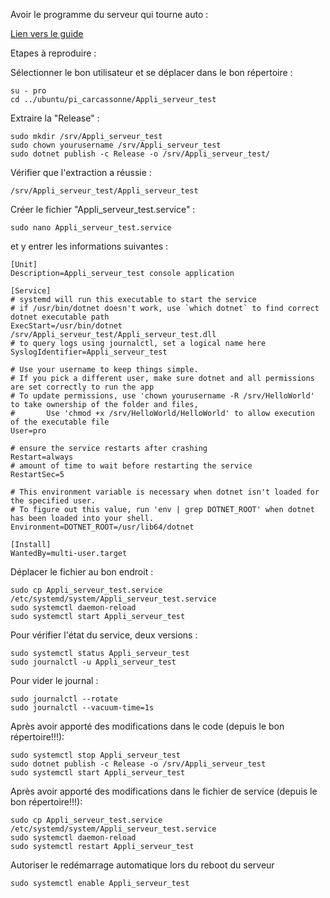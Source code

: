Avoir le programme du serveur qui tourne auto :

[Lien vers le guide](https://swimburger.net/blog/dotnet/how-to-run-a-dotnet-core-console-app-as-a-service-using-systemd-on-linux)

Etapes à reproduire :

Sélectionner le bon utilisateur et se déplacer dans le bon répertoire :
```
su - pro
cd ../ubuntu/pi_carcassonne/Appli_serveur_test
```

Extraire la "Release" :
```
sudo mkdir /srv/Appli_serveur_test               
sudo chown yourusername /srv/Appli_serveur_test 
sudo dotnet publish -c Release -o /srv/Appli_serveur_test/
```

Vérifier que l'extraction a réussie :
```
/srv/Appli_serveur_test/Appli_serveur_test
```

Créer le fichier "Appli_serveur_test.service" :
```
sudo nano Appli_serveur_test.service
```

et y entrer les informations suivantes :
```
[Unit]
Description=Appli_serveur_test console application

[Service]
# systemd will run this executable to start the service
# if /usr/bin/dotnet doesn't work, use `which dotnet` to find correct dotnet executable path
ExecStart=/usr/bin/dotnet /srv/Appli_serveur_test/Appli_serveur_test.dll
# to query logs using journalctl, set a logical name here
SyslogIdentifier=Appli_serveur_test

# Use your username to keep things simple.
# If you pick a different user, make sure dotnet and all permissions are set correctly to run the app
# To update permissions, use 'chown yourusername -R /srv/HelloWorld' to take ownership of the folder and files,
#       Use 'chmod +x /srv/HelloWorld/HelloWorld' to allow execution of the executable file
User=pro

# ensure the service restarts after crashing
Restart=always
# amount of time to wait before restarting the service                        
RestartSec=5 

# This environment variable is necessary when dotnet isn't loaded for the specified user.
# To figure out this value, run 'env | grep DOTNET_ROOT' when dotnet has been loaded into your shell.
Environment=DOTNET_ROOT=/usr/lib64/dotnet

[Install]
WantedBy=multi-user.target
```

Déplacer le fichier au bon endroit :
```
sudo cp Appli_serveur_test.service /etc/systemd/system/Appli_serveur_test.service
sudo systemctl daemon-reload
sudo systemctl start Appli_serveur_test
```

Pour vérifier l'état du service, deux versions :
```
sudo systemctl status Appli_serveur_test
sudo journalctl -u Appli_serveur_test
```

Pour vider le journal :
```
sudo journalctl --rotate
sudo journalctl --vacuum-time=1s
```

Après avoir apporté des modifications dans le code (depuis le bon répertoire!!!):
```
sudo systemctl stop Appli_serveur_test
sudo dotnet publish -c Release -o /srv/Appli_serveur_test
sudo systemctl start Appli_serveur_test
```

Après avoir apporté des modifications dans le fichier de service (depuis le bon répertoire!!!):
```
sudo cp Appli_serveur_test.service /etc/systemd/system/Appli_serveur_test.service
sudo systemctl daemon-reload
sudo systemctl restart Appli_serveur_test
```

Autoriser le redémarrage automatique lors du reboot du serveur
```
sudo systemctl enable Appli_serveur_test
```

